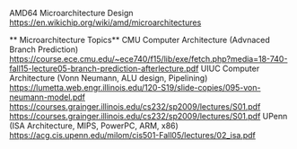 AMD64 Microarchitecture Design
https://en.wikichip.org/wiki/amd/microarchitectures

**
Microarchitecture Topics**
CMU Computer Architecture (Advnaced Branch Prediction)
https://course.ece.cmu.edu/~ece740/f15/lib/exe/fetch.php?media=18-740-fall15-lecture05-branch-prediction-afterlecture.pdf
UIUC Computer Architecture (Vonn Neumann, ALU design, Pipelining)
https://lumetta.web.engr.illinois.edu/120-S19/slide-copies/095-von-neumann-model.pdf
https://courses.grainger.illinois.edu/cs232/sp2009/lectures/S01.pdf
https://courses.grainger.illinois.edu/cs232/sp2009/lectures/S01.pdf
UPenn (ISA Architecture, MIPS, PowerPC, ARM, x86)
https://acg.cis.upenn.edu/milom/cis501-Fall05/lectures/02_isa.pdf
